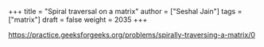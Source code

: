 +++
title = "Spiral traversal on a matrix"
author = ["Seshal Jain"]
tags = ["matrix"]
draft = false
weight = 2035
+++

<https://practice.geeksforgeeks.org/problems/spirally-traversing-a-matrix/0>
